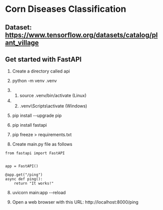 # Corn Diseases Classification

## Dataset: https://www.tensorflow.org/datasets/catalog/plant_village

## Get started with FastAPI

1. Create a directory called api

2. python -m venv .venv

3. 1. source .venv/bin/activate (Linux)

3. 2. .venv\Scripts\activate (Windows)

4. pip install --upgrade pip

5. pip install fastapi

6. pip freeze > requirements.txt

7. Create main.py file as follows

```
from fastapi import FastAPI


app = FastAPI()

@app.get("/ping")
async def ping():
    return "It works!"

```

8. uvicorn main:app --reload

9. Open a web browser with this URL: http://localhost:8000/ping